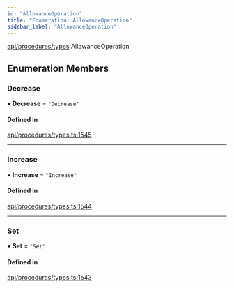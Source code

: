 ```yaml
---
id: "AllowanceOperation"
title: "Enumeration: AllowanceOperation"
sidebar_label: "AllowanceOperation"
---
```


[api/procedures/types](../../../../../modules/API/Procedures/Types/Types.md).AllowanceOperation

## Enumeration Members

### Decrease

• **Decrease** = ``"Decrease"``

#### Defined in

[api/procedures/types.ts:1545](https://github.com/PolymeshAssociation/polymesh-sdk/blob/8a9e72221/src/api/procedures/types.ts#L1545)

___

### Increase

• **Increase** = ``"Increase"``

#### Defined in

[api/procedures/types.ts:1544](https://github.com/PolymeshAssociation/polymesh-sdk/blob/8a9e72221/src/api/procedures/types.ts#L1544)

___

### Set

• **Set** = ``"Set"``

#### Defined in

[api/procedures/types.ts:1543](https://github.com/PolymeshAssociation/polymesh-sdk/blob/8a9e72221/src/api/procedures/types.ts#L1543)
